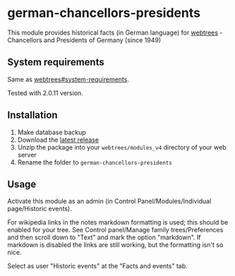 ﻿# german-chancellors-presidents
This module provides historical facts (in German language) for [webtrees](https://www.webtrees.net/) - Chancellors and Presidents of Germany (since 1949)

## System requirements
Same as [webtrees#system-requirements](https://github.com/fisharebest/webtrees#system-requirements).

Tested with 2.0.11 version.

## Installation
1. Make database backup
1. Download the [latest release](https://github.com/hartenthaler/german-chancellors-presidents/releases/latest)
1. Unzip the package into your `webtrees/modules_v4` directory of your web server
1. Rename the folder to `german-chancellors-presidents`

## Usage
Activate this module as an admin (in Control Panel/Modules/Individual page/Historic events).

For wikipedia links in the notes markdown formatting is used; this should be enabled for your tree. See Control panel/Manage family trees/Preferences and then scroll down to "Text" and mark the option "markdown".
If markdown is disabled the links are still working, but the formatting isn't so nice.

Select as user "Historic events" at the "Facts and events" tab. 
